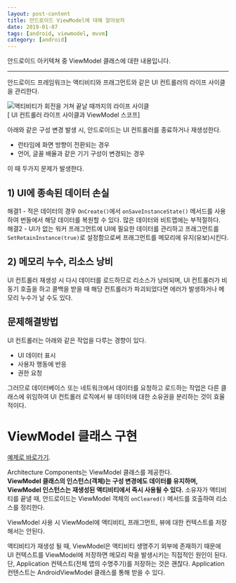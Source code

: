 ```yaml
---
layout: post-content
title: 안드로이드 ViewModel에 대해 알아보자
date: 2019-01-07
tags: [android, viewmodel, mvvm]
category: [android]
---
```


안드로이드 아키텍쳐 중 ViewModel 클래스에 대한 내용입니다.

---

안드로이드 프레임워크는 액티비티와 프래그먼트와 같은 UI 컨트롤러의 라이프 사이클을 관리한다.

![액티비티가 회전을 거쳐 끝날 때까지의 라이프 사이클](/assets/images/viewmodel-lifecycle.png)    
[ UI 컨트롤러 라이프 사이클과 ViewModel 스코프]

아래와 같은 구성 변경 발생 시, 안드로이드는 UI 컨트롤러를 종료하거나 재생성한다.
* 런타임에 화면 방향이 전환되는 경우
* 언어, 글꼴 배율과 같은 기기 구성이 변경되는 경우
   
이 때 두가지 문제가 발생한다.

## 1) UI에 종속된 데이터 손실  
해결1 - 적은 데이터의 경우 <code class="codetainer">OnCreate()</code>에서 <code class="codetainer">onSaveInstanceState()</code> 메서드를 사용하여 번들에서 해당 데이터를 복원할 수 있다. 
<span class="clr-grey">많은 데이터와 비트맵에는 부적절하다.</span>    
해결2 - UI가 없는 워커 프래그먼트에 UI에 필요한 데이터를 관리하고 프래그먼트를 <code class="codetainer">SetRetainInstance(true)</code>로 설정함으로써 프래그먼트를 메모리에 유지(유보)시킨다.

## 2) 메모리 누수, 리소스 낭비    
UI 컨트롤러 재생성 시 다시 데이터를 로드하므로 리소스가 낭비되며, UI 컨트롤러가 비동기 호출을 하고 콜백을 받을 때 해당 컨트롤러가 파괴되었다면 에러가 발생하거나 메모리 누수가 날 수도 있다.

## 문제해결방법

UI 컨트롤러는 아래와 같은 작업을 다루는 경향이 있다.
* UI 데이터 표시
* 사용자 행동에 반응
* 권한 요청

그러므로 데이터베이스 또는 네트워크에서 데이터를 요청하고 로드하는 작업은 다른 클래스에 위임하여 UI 컨트롤러 로직에서 뷰 데이터에 대한 소유권을 분리하는 것이 효율적이다. 


# ViewModel 클래스 구현

[예제로 바로가기](/android/android-mvvm/#viewModel).

Architecture Components는 ViewModel 클래스를 제공한다.   
**ViewModel 클래스의 인스턴스(객체)는 구성 변경에도 데이터를 유지하며, ViewModel 인스턴스는 재생성된 액티비티에서 즉시 사용될 수 있다.**
소유자가 액티비티를 끝낼 때, 안드로이드는 ViewModel 객체의 <code class="codetainer">onCleared()</code> 메서드를 호출하여 리소스를 정리한다.

<span class="clr-note">
ViewModel 사용 시 ViewModel에 액티비티, 프래그먼트, 뷰에 대한 컨텍스트를 저장해서는 안된다.     
</span> 

<span class="clr-grey">액티비티가 재생성 될 때, ViewModel은 액티비티 생명주기 외부에 존재하기 때문에 UI 컨텍스트를 ViewModel에 저장하면 메모리 락을 발생시키는 직접적인 원인이 된다. 단, Application 컨텍스트(전체 앱의 수명주기)를 저장하는 것은 괜찮다. Application 컨텐스트는 AndroidViewModel 클래스를 통해 받을 수 있다.
